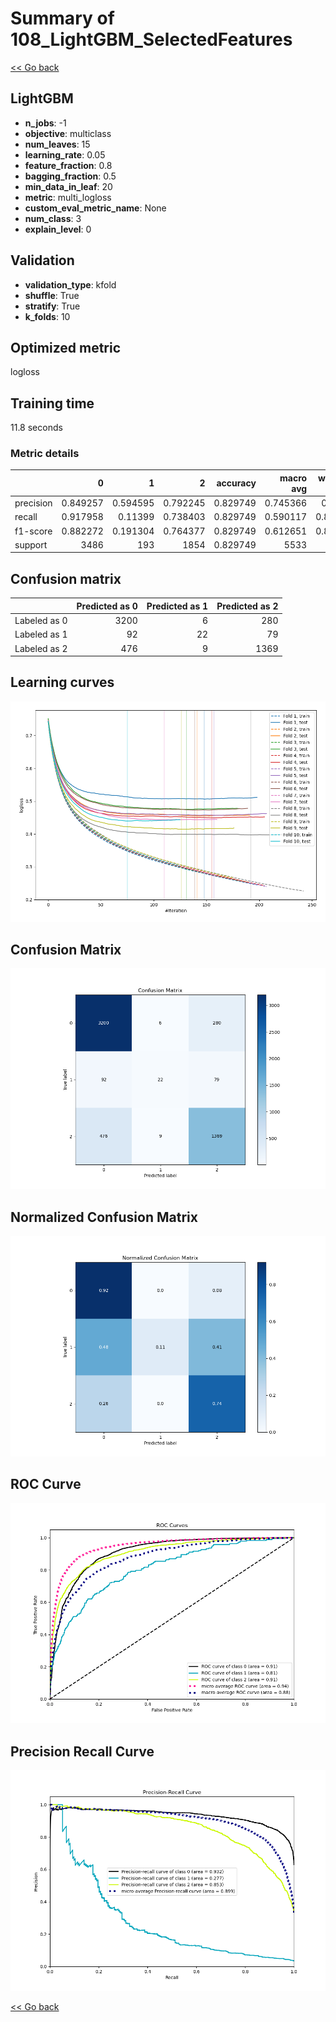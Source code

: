 # Summary of 108_LightGBM_SelectedFeatures

[<< Go back](../README.md)


## LightGBM
- **n_jobs**: -1
- **objective**: multiclass
- **num_leaves**: 15
- **learning_rate**: 0.05
- **feature_fraction**: 0.8
- **bagging_fraction**: 0.5
- **min_data_in_leaf**: 20
- **metric**: multi_logloss
- **custom_eval_metric_name**: None
- **num_class**: 3
- **explain_level**: 0

## Validation
 - **validation_type**: kfold
 - **shuffle**: True
 - **stratify**: True
 - **k_folds**: 10

## Optimized metric
logloss

## Training time

11.8 seconds

### Metric details
|           |           0 |          1 |           2 |   accuracy |   macro avg |   weighted avg |   logloss |
|:----------|------------:|-----------:|------------:|-----------:|------------:|---------------:|----------:|
| precision |    0.849257 |   0.594595 |    0.792245 |   0.829749 |    0.745366 |       0.82127  |  0.450831 |
| recall    |    0.917958 |   0.11399  |    0.738403 |   0.829749 |    0.590117 |       0.829749 |  0.450831 |
| f1-score  |    0.882272 |   0.191304 |    0.764377 |   0.829749 |    0.612651 |       0.818666 |  0.450831 |
| support   | 3486        | 193        | 1854        |   0.829749 | 5533        |    5533        |  0.450831 |


## Confusion matrix
|              |   Predicted as 0 |   Predicted as 1 |   Predicted as 2 |
|:-------------|-----------------:|-----------------:|-----------------:|
| Labeled as 0 |             3200 |                6 |              280 |
| Labeled as 1 |               92 |               22 |               79 |
| Labeled as 2 |              476 |                9 |             1369 |

## Learning curves
![Learning curves](learning_curves.png)
## Confusion Matrix

![Confusion Matrix](confusion_matrix.png)


## Normalized Confusion Matrix

![Normalized Confusion Matrix](confusion_matrix_normalized.png)


## ROC Curve

![ROC Curve](roc_curve.png)


## Precision Recall Curve

![Precision Recall Curve](precision_recall_curve.png)



[<< Go back](../README.md)
